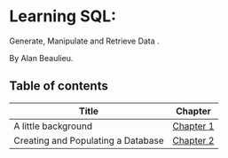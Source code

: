 # Learning SQL:
Generate, Manipulate and Retrieve Data .

By Alan Beaulieu.

## Table of contents

| Title | Chapter |
| ----- | ------- |
| A little background | [Chapter 1](/Chapter-01.md) |
| Creating and Populating a Database | [Chapter 2](/Chapter-02.md) |
